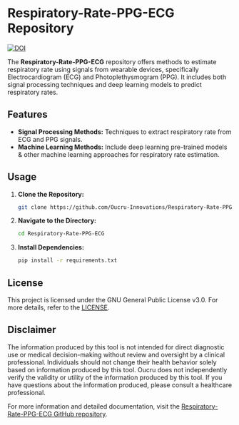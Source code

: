 
# Respiratory-Rate-PPG-ECG Repository

[![DOI](https://zenodo.org/badge/659031505.svg)](https://doi.org/10.5281/zenodo.14613763)

The **Respiratory-Rate-PPG-ECG** repository offers methods to estimate respiratory rate using signals from wearable devices, specifically Electrocardiogram (ECG) and Photoplethysmogram (PPG). It includes both signal processing techniques and deep learning models to predict respiratory rates.

## Features
- **Signal Processing Methods:** Techniques to extract respiratory rate from ECG and PPG signals.
- **Machine Learning Methods:** Include deep learning pre-trained models & other machine learning approaches for respiratory rate estimation.

## Usage
1. **Clone the Repository:**
   ```bash
   git clone https://github.com/Oucru-Innovations/Respiratory-Rate-PPG-ECG.git
   ```

2. **Navigate to the Directory:**
   ```bash
   cd Respiratory-Rate-PPG-ECG
   ```

3. **Install Dependencies:**
   ```bash
   pip install -r requirements.txt
   ```

## License
This project is licensed under the GNU General Public License v3.0. For more details, refer to the [LICENSE](https://www.gnu.org/licenses/gpl-3.0.en.html).

## Disclaimer
The information produced by this tool is not intended for direct diagnostic use or medical decision-making without review and oversight by a clinical professional. Individuals should not change their health behavior solely based on information produced by this tool. Oucru does not independently verify the validity or utility of the information produced by this tool. If you have questions about the information produced, please consult a healthcare professional.

For more information and detailed documentation, visit the [Respiratory-Rate-PPG-ECG GitHub repository](https://github.com/Oucru-Innovations/Respiratory-Rate-PPG-ECG).
